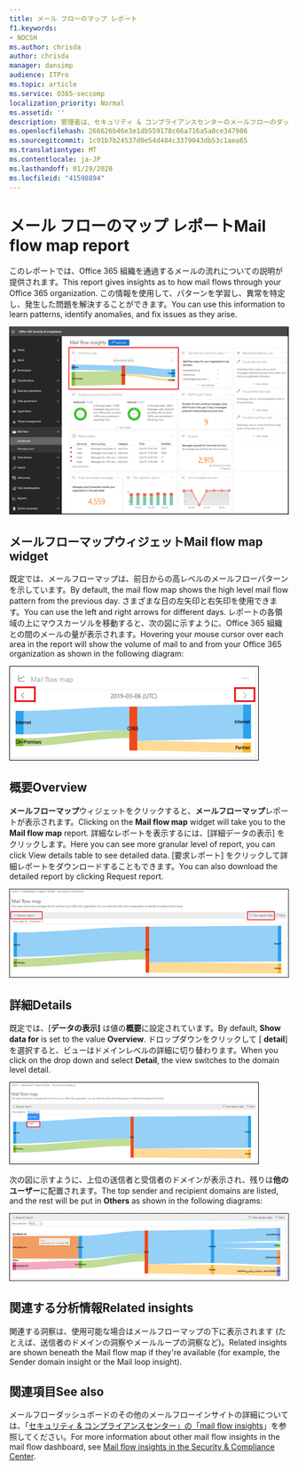 ```yaml
---
title: メール フローのマップ レポート
f1.keywords:
- NOCSH
ms.author: chrisda
author: chrisda
manager: dansimp
audience: ITPro
ms.topic: article
ms.service: O365-seccomp
localization_priority: Normal
ms.assetid: ''
description: 管理者は、セキュリティ & コンプライアンスセンターのメールフローのダッシュボードにあるメールフローマップレポートの詳細を確認できます。
ms.openlocfilehash: 266626b46e3e1db559178c66a716a5a8ce347986
ms.sourcegitcommit: 1c91b7b24537d0e54d484c3379043db53c1aea65
ms.translationtype: MT
ms.contentlocale: ja-JP
ms.lasthandoff: 01/29/2020
ms.locfileid: "41598894"
---
```

# <a name="mail-flow-map-report"></a><span data-ttu-id="3e80e-103">メール フローのマップ レポート</span><span class="sxs-lookup"><span data-stu-id="3e80e-103">Mail flow map report</span></span>

<span data-ttu-id="3e80e-104">このレポートでは、Office 365 組織を通過するメールの流れについての説明が提供されます。</span><span class="sxs-lookup"><span data-stu-id="3e80e-104">This report gives insights as to how mail flows through your Office 365 organization.</span></span> <span data-ttu-id="3e80e-105">この情報を使用して、パターンを学習し、異常を特定し、発生した問題を解決することができます。</span><span class="sxs-lookup"><span data-stu-id="3e80e-105">You can use this information to learn patterns, identify anomalies, and fix issues as they arise.</span></span>

![セキュリティ & コンプライアンスセンターのメールフローダッシュボードのメールフローマップレポート](../media/mail-flow-map-selected.png)

## <a name="mail-flow-map-widget"></a><span data-ttu-id="3e80e-107">メールフローマップウィジェット</span><span class="sxs-lookup"><span data-stu-id="3e80e-107">Mail flow map widget</span></span>

<span data-ttu-id="3e80e-108">既定では、メールフローマップは、前日からの高レベルのメールフローパターンを示しています。</span><span class="sxs-lookup"><span data-stu-id="3e80e-108">By default, the mail flow map shows the high level mail flow pattern from the previous day.</span></span> <span data-ttu-id="3e80e-109">さまざまな日の左矢印と右矢印を使用できます。</span><span class="sxs-lookup"><span data-stu-id="3e80e-109">You can use the left and right arrows for different days.</span></span> <span data-ttu-id="3e80e-110">レポートの各領域の上にマウスカーソルを移動すると、次の図に示すように、Office 365 組織との間のメールの量が表示されます。</span><span class="sxs-lookup"><span data-stu-id="3e80e-110">Hovering your mouse cursor over each area in the report will show the volume of mail to and from your Office 365 organization as shown in the following diagram:</span></span>

![メールフローマップウィジェットの左および右の矢印](../media/mail-flow-map-widget.png)

## <a name="overview"></a><span data-ttu-id="3e80e-112">概要</span><span class="sxs-lookup"><span data-stu-id="3e80e-112">Overview</span></span>

<span data-ttu-id="3e80e-113">**メールフローマップ**ウィジェットをクリックすると、**メールフローマップ**レポートが表示されます。</span><span class="sxs-lookup"><span data-stu-id="3e80e-113">Clicking on the **Mail flow map** widget will take you to the **Mail flow map** report.</span></span> <span data-ttu-id="3e80e-114">詳細なレポートを表示するには、[詳細データの表示] をクリックします。</span><span class="sxs-lookup"><span data-stu-id="3e80e-114">Here you can see more granular level of report, you can click View details table to see detailed data.</span></span> <span data-ttu-id="3e80e-115">[要求レポート] をクリックして詳細レポートをダウンロードすることもできます。</span><span class="sxs-lookup"><span data-stu-id="3e80e-115">You can also download the detailed report by clicking Request report.</span></span>

![メールフローマップレポートの概要ビュー](../media/mail-flow-map-overview.png)

## <a name="details"></a><span data-ttu-id="3e80e-117">詳細</span><span class="sxs-lookup"><span data-stu-id="3e80e-117">Details</span></span>

<span data-ttu-id="3e80e-118">既定では、[**データの表示]** は値の**概要**に設定されています。</span><span class="sxs-lookup"><span data-stu-id="3e80e-118">By default, **Show data for** is set to the value **Overview**.</span></span> <span data-ttu-id="3e80e-119">ドロップダウンをクリックして [ **detail**] を選択すると、ビューはドメインレベルの詳細に切り替わります。</span><span class="sxs-lookup"><span data-stu-id="3e80e-119">When you click on the drop down and select **Detail**, the view switches to the domain level detail.</span></span>

![メールフローマップレポートの概要表示での [データの表示] での詳細の選択](../media/mail-flow-map-select-detail.png)

<span data-ttu-id="3e80e-121">次の図に示すように、上位の送信者と受信者のドメインが表示され、残りは**他のユーザー**に配置されます。</span><span class="sxs-lookup"><span data-stu-id="3e80e-121">The top sender and recipient domains are listed, and the rest will be put in **Others** as shown in the following diagrams:</span></span>

![メールフローマップレポートの詳細表示](../media/mail-flow-map-detail.png)

## <a name="related-insights"></a><span data-ttu-id="3e80e-123">関連する分析情報</span><span class="sxs-lookup"><span data-stu-id="3e80e-123">Related insights</span></span>

<span data-ttu-id="3e80e-124">関連する洞察は、使用可能な場合はメールフローマップの下に表示されます (たとえば、送信者のドメインの洞察やメールループの洞察など)。</span><span class="sxs-lookup"><span data-stu-id="3e80e-124">Related insights are shown beneath the Mail flow map if they're available (for example, the Sender domain insight or the Mail loop insight).</span></span>

## <a name="see-also"></a><span data-ttu-id="3e80e-125">関連項目</span><span class="sxs-lookup"><span data-stu-id="3e80e-125">See also</span></span>

<span data-ttu-id="3e80e-126">メールフローダッシュボードのその他のメールフローインサイトの詳細については、「[セキュリティ & コンプライアンスセンター」の「mail flow insights](mail-flow-insights-v2.md)」を参照してください。</span><span class="sxs-lookup"><span data-stu-id="3e80e-126">For more information about other mail flow insights in the mail flow dashboard, see [Mail flow insights in the Security & Compliance Center](mail-flow-insights-v2.md).</span></span>